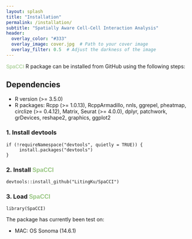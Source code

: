 ```yaml
---
layout: splash
title: "Installation"
permalink: /installation/
subtitle: "Spatially Aware Cell-Cell Interaction Analysis"
header:
  overlay_color: "#333"
  overlay_image: cover.jpg  # Path to your cover image
  overlay_filter: 0.5  # Adjust the darkness of the image
---
```


<span style="font-family: 'ABeeZee', sans-serif; color: #94C47D;">SpaCCI</span> R package can be installed from GitHub using the following steps:

## Dependencies

- R version (>= 3.5.0)
- R packages: Rcpp (>= 1.0.13), RcppArmadillo, nnls, ggrepel, pheatmap, circlize (>= 0.4.12), Matrix, Seurat (>= 4.0.0), dplyr, patchwork, grDevices, reshape2, graphics, ggplot2


### 1. Install devtools

    if (!requireNamespace("devtools", quietly = TRUE)) {
         install.packages("devtools")
    }



### 2. Install <span style="font-family: 'ABeeZee', sans-serif; color: #94C47D;">SpaCCI</span> 

    devtools::install_github("LitingKu/SpaCCI")
    

### 3. Load <span style="font-family: 'ABeeZee', sans-serif; color: #94C47D;">SpaCCI</span>    

    library(SpaCCI)


The package has currently been test on:
- MAC: OS Sonoma (14.6.1)







